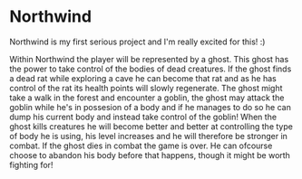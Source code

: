 # Northwind
Northwind is my first serious project and I'm really excited for this! :)

Within Northwind the player will be represented by a ghost. This ghost has the power to take control of the bodies of dead creatures.
If the ghost finds a dead rat while exploring a cave he can become that rat and as he has control of the rat its health points will slowly regenerate.
The ghost might take a walk in the forest and encounter a goblin, the ghost may attack the goblin while he's in possesion of a body and if he manages to do so he can dump his current body and instead take control of the goblin!
When the ghost kills creatures he will become better and better at controlling the type of body he is using, his level increases and he will therefore be stronger in combat.
If the ghost dies in combat the game is over. He can ofcourse choose to abandon his body before that happens, though it might be worth fighting for!
